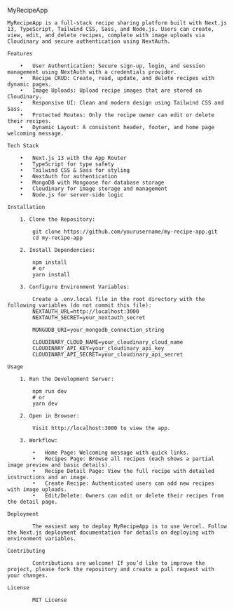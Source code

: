 MyRecipeApp

    MyRecipeApp is a full-stack recipe sharing platform built with Next.js 13, TypeScript, Tailwind CSS, Sass, and Node.js. Users can create, view, edit, and delete recipes, complete with image uploads via Cloudinary and secure authentication using NextAuth.

    Features

        •	User Authentication: Secure sign-up, login, and session management using NextAuth with a credentials provider.
        •	Recipe CRUD: Create, read, update, and delete recipes with dynamic pages.
        •	Image Uploads: Upload recipe images that are stored on Cloudinary.
        •	Responsive UI: Clean and modern design using Tailwind CSS and Sass.
        •	Protected Routes: Only the recipe owner can edit or delete their recipes.
        •	Dynamic Layout: A consistent header, footer, and home page welcoming message.

    Tech Stack

        •	Next.js 13 with the App Router
        •	TypeScript for type safety
        •	Tailwind CSS & Sass for styling
        •	NextAuth for authentication
        •	MongoDB with Mongoose for database storage
        •	Cloudinary for image storage and management
        •	Node.js for server-side logic

    Installation

        1. Clone the Repository:
 
            git clone https://github.com/yourusername/my-recipe-app.git
            cd my-recipe-app

        2. Install Dependencies:

            npm install
            # or
            yarn install

        3. Configure Environment Variables:

            Create a .env.local file in the root directory with the following variables (do not commit this file):
            NEXTAUTH_URL=http://localhost:3000
            NEXTAUTH_SECRET=your_nextauth_secret

            MONGODB_URI=your_mongodb_connection_string

            CLOUDINARY_CLOUD_NAME=your_cloudinary_cloud_name
            CLOUDINARY_API_KEY=your_cloudinary_api_key
            CLOUDINARY_API_SECRET=your_cloudinary_api_secret

    Usage

        1. Run the Development Server:

            npm run dev
            # or
            yarn dev

        2. Open in Browser:

            Visit http://localhost:3000 to view the app.

        3. Workflow:

            •	Home Page: Welcoming message with quick links.
            •	Recipes Page: Browse all recipes (each shows a partial image preview and basic details).
            •	Recipe Detail Page: View the full recipe with detailed instructions and an image.
            •	Create Recipe: Authenticated users can add new recipes with image uploads.
            •	Edit/Delete: Owners can edit or delete their recipes from the detail page.

    Deployment

            The easiest way to deploy MyRecipeApp is to use Vercel. Follow the Next.js deployment documentation for details on deploying with environment variables.

    Contributing

            Contributions are welcome! If you’d like to improve the project, please fork the repository and create a pull request with your changes.

    License

            MIT License
